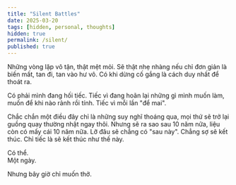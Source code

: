 ```yaml
---
title: "Silent Battles"
date: 2025-03-20
tags: [hidden, personal, thoughts]
hidden: true
permalink: /silent/
published: true
---
```


Những vòng lặp vô tận, thật mệt mỏi.
Sẽ thật nhẹ nhàng nếu chỉ đơn giản là biến mất, tan đi, tan vào hư vô.
Có khi dừng cố gắng là cách duy nhất để thoát ra.

Có phải mình đang hối tiếc.
Tiếc vì đang hoãn lại những gì mình muốn làm, muốn để khi nào rảnh rồi tính.
Tiếc vì mỗi lần "để mai".

Chắc chắn một điều đây chỉ là những suy nghĩ thoáng qua, mọi thứ sẽ trở lại guồng quay thường nhật ngay thôi.
Nhưng sẽ ra sao sau 10 năm nữa, liệu còn có mấy cái 10 năm nữa. Lỡ đâu sẽ chẳng có "sau này".
Chẳng sợ sẽ kết thúc. Chỉ tiếc là sẽ kết thúc như thế này.

Có thể.  
Một ngày.  

Nhưng bây giờ chỉ muốn thở.
